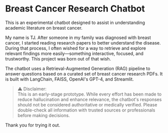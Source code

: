 # Breast Cancer Research Chatbot

This is an experimental chatbot designed to assist in understanding academic literature on breast cancer.

My name is TJ. After someone in my family was diagnosed with breast cancer, I started reading research papers to better understand the disease. During that process, I often wished for a way to retrieve and explore relevant findings more easily—something interactive, focused, and trustworthy. This project was born out of that wish.

The chatbot uses a Retrieval-Augmented Generation (RAG) pipeline to answer questions based on a curated set of breast cancer research PDFs. It is built with LangChain, FAISS, OpenAI's GPT-4, and Streamlit.

> ⚠️ Disclaimer:  
> This is an early-stage prototype. While every effort has been made to reduce hallucination and enhance relevance, the chatbot's responses should not be considered authoritative or medically verified. Please double-check all information with trusted sources or professionals before making decisions.

Thank you for trying it out.
